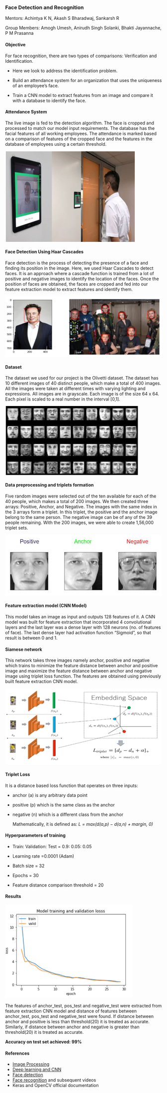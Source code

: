 ### Face Detection and Recognition 

Mentors: Achintya K N, Akash S Bharadwaj, Sankarsh R

Group Members: Amogh Umesh, Anirudh Singh Solanki, Bhakti Jayannache, P M Prasanna



#### Objective

For face recognition, there are two types of comparisons: Verification and Identification.

* Here we look to address the identification problem. 

* Build an attendance system for an organization that uses the uniqueness of an employee’s face.

* Train a CNN model to extract features from an image and compare it with a database to identify the face.



#### Attendance System

The live image is fed to the detection algorithm. The face is cropped and processed to match our model input requirements. The database has the facial features of all working employees. The attendance is marked based on a comparison of features of the cropped face and the features in the database of employees using a certain threshold.

![Attendance system](1.png)



#### Face Detection Using Haar Cascades

Face detection is the process of detecting the presence of a face and finding its position in the image. Here, we used Haar Cascades to detect faces. It is an approach where a cascade function is trained from a lot of positive and negative images to identify the location of the faces. Once the position of faces are obtained, the faces are cropped and fed into our feature extraction model to extract features and identify them.

![Face detection](2.png)



#### Dataset

The dataset we used for our project is the Olivetti dataset. The dataset has 10 different images of 40 distinct people, which make a total of 400 images. All the images were taken at different times with varying lighting and expressions. All images are in grayscale. Each image is of the size 64 x 64. Each pixel is scaled to a real number in the interval [0,1].

![Dataset](3.png)



#### Data preprocessing and triplets formation

Five random images were selected out of the ten available for each of the 40 people, which makes a total of 200 images. We then created three arrays: Positive, Anchor, and Negative. The images with the same index in the 3 arrays form a triplet. In this triplet, the positive and the anchor image belong to the same person. The negative image can be of any of the 39 people remaining.    With the 200 images, we were able to create 1,56,000 triplet sets.

![Dataset](4.png)



#### Feature extraction model (CNN Model)

This model takes an image as input and outputs 128 features of it. A CNN model was built for feature extraction that incorporated 4 convolutional layers and the last layer was a dense layer with 128 neurons (no. of features of face). The last dense layer had activation function “Sigmoid”, so that result is between 0 and 1. 



#### Siamese network

This network takes three images namely anchor, positive and negative which trains to minimize the feature distance between anchor and positive image and maximize the feature distance between anchor and negative image using triplet loss function. The features are obtained using previously built feature extraction CNN model.

<img src="5.png" alt="Siamese " style="zoom:70%;" />



#### Triplet Loss

It is a distance based loss function that operates on three inputs:

* anchor (a) is any arbitrary data point

* positive (p) which is the same class as the anchor

* negative (n) which is a different class from the anchor

  Mathematically, it is defined as: *L = max(d(a,p) − d(a,n) + margin, 0)*



#### Hyperparameters of training

* Train: Validation: Test = 0.9: 0.05: 0.05

* Learning rate =0.0001 (Adam)

* Batch size = 32

* Epochs = 30
* Feature distance comparison threshold = 20



#### Results

<img src="6.png" alt="loss graph" style="zoom:70%;" />

The features of anchor_test, pos_test and negative_test were extracted from feature extraction CNN model and distance of features between anchor_test, pos_test and negative_test were found. If distance between anchor and positive is less than threshold(20) it is treated as accurate. Similarly, if distance between anchor and negative is greater than threshold(20) it is treated as accurate.

**Accuracy on test set achieved: 99%**



#### References

* [Image Processing](https://www.geeksforgeeks.org/introduction-to-opencv//)
* [Deep learning and CNN](https://youtube.com/playlist?list=PLZbbT5o_s2xq7LwI2y8_QtvuXZedL6tQU)
* [Face detection](https://towardsdatascience.com/understanding-face-detection-with-the-viola-jones-object-detection-framework-c55cc2a9da14)
* [Face recognition](https://youtu.be/-FfMVnwXrZ0) and subsequent videos
* Keras and OpenCV official documentation
